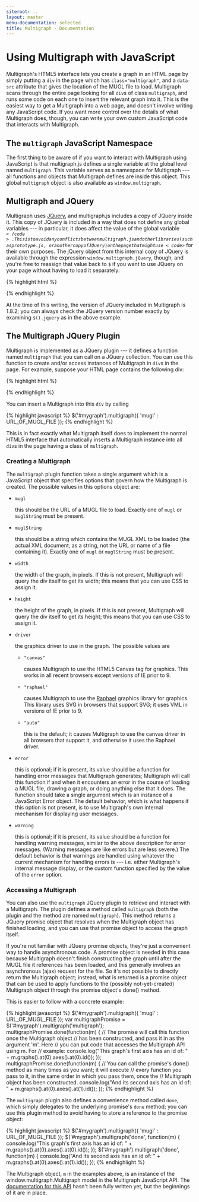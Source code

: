 ```yaml
---
siteroot: ..
layout: master
menu-documentation: selected
title: Multigraph - Documentation
---
```


Using Multigraph with JavaScript
=================================

Multigraph's HTML5 interface lets you create a graph in an HTML page
by simply putting a <code>div</code> in the page which has
<code>class="multigraph"</code>, and a <code>data-src</code> attribute
that gives the location of the MUGL file to load.  Multigraph scans
through the entire page looking for all <code>div</code>s of class
<code>multigraph</code>, and runs some code on each one to insert the
relevant graph into it.  This is the easiest way to get a Multigraph
into a web page, and doesn't involve writing any JavaScript code.  If
you want more control over the details of what Multigraph does, though, you
can write your own custom JavaScript code that interacts with
Multigraph.

The <code>multigraph</code> JavaScript Namespace
------------------------------------------------

The first thing to be aware of if you want to interact with Multigraph
using JavaScript is that multigraph.js defines a single variable
at the global level named <code>multigraph</code>.  This variable
serves as a namespace for Multigraph --- all functions and objects
that Multigraph defines are inside this object.  This global
<code>multigraph</code> object is also available as
<code>window.multigraph</code>.

Multigraph and JQuery
---------------------

Multigraph uses [JQuery](http://jquery.com),
and multigraph.js includes a copy of JQuery inside it.  This
copy of JQuery is included in a way that does not define any global
variables --- in particular, it does affect the value of the global
variable <code>$</code>.   This is to avoid any conflicts between
multigraph.js and other libraries (such as prototype.js, or another
copy of JQuery) on the page that might use <code>$</code> for their
own purposes.  The jQuery object from this internal
copy of JQuery is available through the expression
<code>window.multigraph.jQuery</code>, though, and you're free to
reassign that value back to <code>$</code> if you want to use
JQuery on your page without having to load it separately:

{% highlight html %}
<script type="text/javascript" src="http://multigraph.github.com/download/multigraph-min.js"></script>
<script type="text/javascript">
  $ = window.multigraph.jQuery;
  /* ... from this point on you can use $ to refer to jQuery as usual ... */
  console.log('This copy of Multigraph uses JQuery version ' + $().jquery);
</script>
{% endhighlight %}

At the time of this writing, the version of JQuery included in
Multigraph is 1.8.2; you can always check the JQuery version number
exactly by examining <code>$().jquery</code> as in the above example.

The Multigraph JQuery Plugin
----------------------------

Multigraph is implemented as a JQuery plugin --- it defines a function
named <code>multigraph</code> that you can call on a JQuery
collection.  You can use this function to create and/or access
instances of Multigraph in <code>div</code>s in the page.  For example,
suppose your HTML page contains the following div:

{% highlight html %}
<div id='#mygraph' style="width:500px; height:300px"/>
{% endhighlight %}

You can insert a Multigraph into this <code>div</code> by calling

{% highlight javascript %}
  $('#mygraph').multigraph({ 'mugl' : URL_OF_MUGL_FILE });
{% endhighlight %}

This is in fact exactly what Multigraph itself does to implement the
normal HTML5 interface that automatically inserts a Multigraph
instance into all <code>div</code>s in the page having a class of
<code>multigraph</code>.

### Creating a Multigraph

The <code>multigraph</code> plugin function takes a single argument
which is a JavaScript object that specifies options that govern
how the Multigraph is created.  The possible values in this options
object are:

* <code>mugl</code>

  this should be the URL of a MUGL file to load.  Exactly one
  of <code>mugl</code> or <code>muglString</code> must be present.
  
* <code>muglString</code> 

  this should be a string which contains the MUGL XML to be loaded
  (the actual XML document, as a string, not the URL or name of a
  file containing it).  Exactly one of <code>mugl</code> or
  <code>muglString</code> must be present.
  
* <code>width</code> 

  the width of the graph, in pixels.  If this is not present, Multigraph
  will query the div itself to get its width; this means that you
  can use CSS to assign it.

* <code>height</code> 

  the height of the graph, in pixels.  If this is not present, Multigraph
  will query the div itself to get its height; this means that you
  can use CSS to assign it.

* <code>driver</code> 

  the graphics driver to use in the graph.  The possible values are
  
  * <code>"canvas"</code> 

    causes Multigraph to use the HTML5 Canvas tag for graphics.  This works in all recent browsers
    except versions of IE prior to 9.
  
  * <code>"raphael"</code> 

    causes Multigraph to use the [Raphael](http://raphaeljs.com) graphics library for graphics.  This
    library uses SVG in browsers that support SVG; it uses VML in versions of IE
    prior to 9.
  
  * <code>"auto"</code> 

    this is the default; it causes Multigraph to use the canvas driver in
    all browsers that support it, and otherwise it uses the Raphael driver.

* <code>error</code> 

  this is optional; if it is present, its value should be a function
  for handling error messages that Multigraph generates; Multigraph
  will call this function if and when it encounters an error in the
  course of loading a MUGL file, drawing a graph, or doing anything
  else that it does. The function should take a single argument which
  is an instance of a JavaScript Error object.  The default behavior,
  which is what happens if this option is not present, is to use
  Multigraph's own internal mechanism for displaying user messages.
    
* <code>warning</code> 

  this is optional; if it is present, its value should be a function
  for handling warning messages, similar to the above description for
  error messages.  (Warning messages are like errors but are less
  severe.)  The default behavior is that warnings are handled using
  whatever the current mechanism for handling errors is --- i.e.
  either Multigraph's internal message display, or the custom function
  specified by the value of the <code>error</code> option.
  
### Accessing a Multigraph

You can also use the <code>multigraph</code> JQuery plugin
to retrieve and interact with a Multigraph.  The plugin
defines a method called <code>multigraph</code> (both
the plugin and the method are named <code>multigraph</code>).
This method returns a JQuery promise object that resolves
when the Multigraph object has finished loading, and you can
use that promise object to access the graph itself.

If you're not familiar with JQuery promise objects, they're just a
convenient way to handle asynchronous code.  A promise object is
needed in this case because Multigraph doesn't finish constructing the
graph until after the MUGL file it references has been loaded, and
this generally involves an asynchronous (ajax) request for the file.
So it's not possible to directly return the Multigraph object;
instead, what is returned is a promise object that can be used to
apply functions to the (possibly not-yet-created) Multigraph object
through the promise object's done() method.

This is easier to follow with a concrete example:

{% highlight javascript %}
  $('#mygraph').multigraph({ 'mugl' : URL_OF_MUGL_FILE });
  var multigraphPromise = $('#mygraph').multigraph('multigraph');
  multigraphPromise.done(function(m) {
    // The promise will call this function once the Multigraph object
    // has been constructed, and pass it in as the argument 'm'.  Here
    // you can put code that accesses the Multigraph API using m.  For
    // example:
    console.log("This graph's first axis has an id of: " + m.graphs().at(0).axes().at(0).id());
  });
  multigraphPromise.done(function(m) {
    // You can call the promise's done() method as many times as you want; it will execute
    // every function you pass to it, in the same order in which you pass them, once the
    // Multigraph object has been constructed.
    console.log("And its second axis has an id of: " + m.graphs().at(0).axes().at(1).id());
  });
{% endhighlight %}

The <code>multigraph</code> plugin also defines a convenience method
called <code>done</code>, which simply delegates to the underlying promise's 
<code>done</code> method; you can use this plugin method to avoid having to 
store a reference to the promise object:

{% highlight javascript %}
  $('#mygraph').multigraph({ 'mugl' : URL_OF_MUGL_FILE });
  $('#mygraph').multigraph('done', function(m) {
    console.log("This graph's first axis has an id of: " + m.graphs().at(0).axes().at(0).id());
  });
  $('#mygraph').multigraph('done', function(m) {
    console.log("And its second axis has an id of: " + m.graphs().at(0).axes().at(1).id());
  });
{% endhighlight %}

The Multigraph object, <code>m</code> in the examples above, is an instance of the
window.multigraph.Multigraph model in the Multigraph JavaScript API.  The
[documentation for this API](api) hasn't been fully written yet, but the beginnings of
it are in place.

